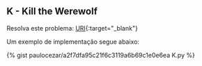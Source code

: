 
## K - Kill the Werewolf

Resolva este problema:
[URI][uri-2354]{:target="_blank"}

Um exemplo de implementação segue abaixo:

{% gist paulocezar/a2f7dfa95c21f6c3119a6b69c1e0e6ea K.py %}

[uri-2354]:     https://www.urionlinejudge.com.br/judge/pt/problems/view/2354


